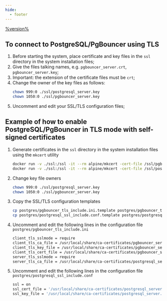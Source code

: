 ```yaml
---
hide:
  - footer
---
```


<a href="/changelog/on-premise-changelog.en/#%version%" class="version-tag">%version%</a>

## To connect to PostgreSQL/PgBouncer using TLS
1. Before starting the system, place certificate and key files in the `ssl` directory in the system installation files;
2. Give the files talking names, e.g. `pgbouncer_server.crt`, `pgbouncer_server.key`;
3. Important: the extension of the certificate files must be `crt`;
4. Change the owner of the key files as follows:
    ```bash
    chown 999:0 ./ssl/postgresql_server.key
    chown 1050:0 ./ssl/pgbouncer_server.key
    ```
5. Uncomment and edit your SSL/TLS configuration files;

## Example of how to enable PostgreSQL/PgBouncer in TLS mode with self-signed certificates
1. Generate certificates in the `ssl` directory in the system installation files using the `mkcert` utility
    ```bash
    docker run -v ./ssl:/ssl -it --rm alpine/mkcert -cert-file /ssl/pgbouncer_server.crt -key-file /ssl/pgbouncer_server.key pgbouncer
    docker run -v ./ssl:/ssl -it --rm alpine/mkcert -cert-file /ssl/postgresql_server.crt -key-file /ssl/postgresql_server.key psql
    ```
2. Change key file owners
    ```bash
    chown 999:0 ./ssl/postgresql_server.key
    chown 1050:0 ./ssl/pgbouncer_server.key
    ```
3. Copy the SSL/TLS configuration templates
    ```bash
    cp postgres/pgbouncer_tls_include.ini.template postgres/pgbouncer_tls_include.ini
    cp postgres/postgresql_ssl_include.conf.template postgres/postgresql_ssl_include.conf
    ```
4. Uncomment and edit the following lines in the configuration file `postgres/pgbouncer_tls_include.ini`
    ```bash
    client_tls_sslmode = require
    client_tls_ca_file = /usr/local/share/ca-certificates/pgbouncer_server.crt
    client_tls_key_file = /usr/local/share/ca-certificates/pgbouncer_server.key
    client_tls_cert_file = /usr/local/share/ca-certificates/pgbouncer_server.crt
    server_tls_sslmode = require
    server_tls_ca_file = /usr/local/share/ca-certificates/postgresql_server.crt
    ```
5. Uncomment and edit the following lines in the configuration file `postgres/postgresql_ssl_include.conf`
    ```bash
    ssl = on
    ssl_cert_file = '/usr/local/share/ca-certificates/postgresql_server.crt'
    ssl_key_file = '/usr/local/share/ca-certificates/postgresql_server.key'
    ```
